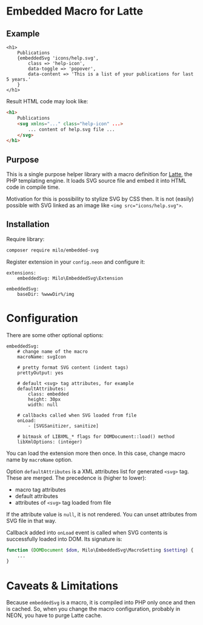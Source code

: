 # Embedded Macro for Latte

## Example

```latte
<h1>
    Publications
    {embeddedSvg 'icons/help.svg',
        class => 'help-icon',
        data-toggle => 'popover',
        data-content => 'This is a list of your publications for last 5 years.'
    }
</h1>
```

Result HTML code may look like:
```html
<h1>
    Publications
    <svg xmlns="..." class="help-icon" ...>
        ... content of help.svg file ...
    </svg>
</h1>
```

## Purpose

This is a single purpose helper library with a macro definition for [Latte](https://latte.nette.org/), the PHP templating engine.
It loads SVG source file and embed it into HTML code in compile time.

Motivation for this is possibility to stylize SVG by CSS then. It is not (easily)
possible with SVG linked as an image like `<img src="icons/help.svg">`.

## Installation

Require library:

```bash
composer require milo/embedded-svg
```

Register extension in your `config.neon` and configure it:

```neon
extensions:
    embeddedSvg: Milo\EmbeddedSvg\Extension

embeddedSvg:
    baseDir: %wwwDir%/img
```


# Configuration

There are some other optional options:
```neon
embeddedSvg:
    # change name of the macro
    macroName: svgIcon

    # pretty format SVG content (indent tags)
    prettyOutput: yes

    # default <svg> tag attributes, for example
    defaultAttributes:
        class: embedded
        height: 30px
        width: null

    # callbacks called when SVG loaded from file
    onLoad:
        - [SVGSanitizer, sanitize]

    # bitmask of LIBXML_* flags for DOMDocument::load() method
    libXmlOptions: (integer)
```

You can load the extension more then once. In this case,
change macro name by `macroName` option.

Option `defaultAttributes` is a XML attributes list for generated `<svg>` tag.
These are merged. The precedence is (higher to lower):
- macro tag attributes
- default attributes
- attributes of `<svg>` tag loaded from file

If the attribute value is `null`, it is not rendered. You can unset
attributes from SVG file in that way.

Callback added into `onLoad` event is called when SVG contents is successfully
loaded into DOM. Its signature is:
```php
function (DOMDocument $dom, Milo\EmbeddedSvg\MacroSetting $setting) {
    ...
}
```


# Caveats & Limitations

Because `embeddedSvg` is a macro, it is compiled into PHP only once and then is cached.
So, when you change the macro configuration, probably in NEON, you have to purge
Latte cache.
